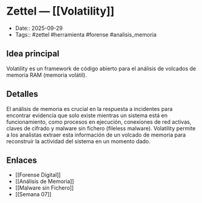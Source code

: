 # Zettel — [[Volatility]]

- Date:: 2025-09-29
- Tags:: #zettel #herramienta #forense #analisis_memoria

## Idea principal
Volatility es un framework de código abierto para el análisis de volcados de memoria RAM (memoria volátil).

## Detalles
El análisis de memoria es crucial en la respuesta a incidentes para encontrar evidencia que solo existe mientras un sistema está en funcionamiento, como procesos en ejecución, conexiones de red activas, claves de cifrado y malware sin fichero (fileless malware). Volatility permite a los analistas extraer esta información de un volcado de memoria para reconstruir la actividad del sistema en un momento dado.

## Enlaces
- [[Forense Digital]]
- [[Análisis de Memoria]]
- [[Malware sin Fichero]]
- [[Semana 07]]